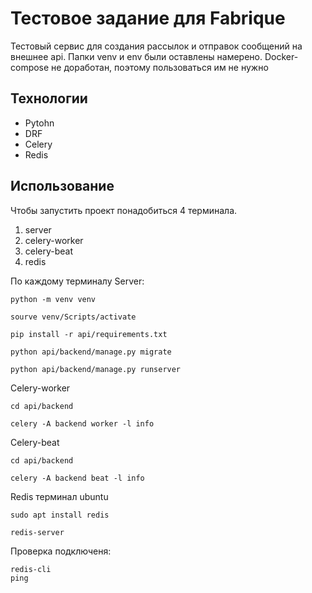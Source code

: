 # Тестовое задание для Fabrique
Тестовый сервис для создания рассылок и отправок сообщений на внешнее api.
Папки venv и env были оставлены намерено.
Docker-compose не доработан, поэтому пользоваться им не нужно

## Технологии
- Pytohn
- DRF
- Celery
- Redis

## Использование
Чтобы запустить проект понадобиться 4 терминала.
1) server
2) celery-worker
3) celery-beat
4) redis

По каждому терминалу 
Server:

```
python -m venv venv
```

```
sourve venv/Scripts/activate
```

```
pip install -r api/requirements.txt
```

```
python api/backend/manage.py migrate
```
```
python api/backend/manage.py runserver
```

Celery-worker
```
cd api/backend
```
```
celery -A backend worker -l info
```

Celery-beat
```
cd api/backend
```
```
celery -A backend beat -l info
```

Redis
терминал ubuntu
```
sudo apt install redis
```
```
redis-server
```
Проверка подключеня:
```
redis-cli
ping
```
